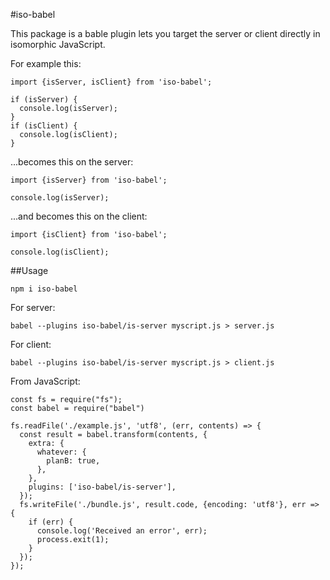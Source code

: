 #iso-babel

This package is a bable plugin lets you target the server or client directly in isomorphic JavaScript.

For example this:

```
import {isServer, isClient} from 'iso-babel';

if (isServer) {
  console.log(isServer);
}
if (isClient) {
  console.log(isClient);
}
```

...becomes this on the server:

```
import {isServer} from 'iso-babel';

console.log(isServer);
```

...and becomes this on the client:

```
import {isClient} from 'iso-babel';

console.log(isClient);
```

##Usage

```
npm i iso-babel
```
For server:
```
babel --plugins iso-babel/is-server myscript.js > server.js
```
For client:
```
babel --plugins iso-babel/is-server myscript.js > client.js
```

From JavaScript:

```
const fs = require("fs");
const babel = require("babel")

fs.readFile('./example.js', 'utf8', (err, contents) => {
  const result = babel.transform(contents, {
    extra: {
      whatever: {
        planB: true,
      },
    },
    plugins: ['iso-babel/is-server'],
  });
  fs.writeFile('./bundle.js', result.code, {encoding: 'utf8'}, err => {
    if (err) {
      console.log('Received an error', err);
      process.exit(1);
    }
  });
});
```

